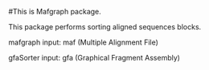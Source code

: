 #This is Mafgraph package.

This package performs sorting aligned sequences blocks. 

mafgraph input: maf (Multiple Alignment File)

gfaSorter input: gfa (Graphical Fragment Assembly)
